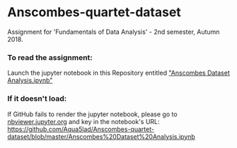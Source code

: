 # Anscombes-quartet-dataset
Assignment for 'Fundamentals of Data Analysis' - 2nd semester, Autumn 2018.

### To read the assignment: 
Launch the jupyter notebook in this Repository entitled ["Anscombes Dataset Analysis.ipynb"](https://github.com/Aqua5lad/Anscombes-quartet-dataset/blob/master/Anscombes%20Dataset%20Analysis.ipynb)
### If it doesn't load:
If GitHub fails to render the jupyter notebook, please go to [nbviewer.jupyter.org](https://nbviewer.jupyter.org/) and key in the notebook's URL: https://github.com/Aqua5lad/Anscombes-quartet-dataset/blob/master/Anscombes%20Dataset%20Analysis.ipynb





